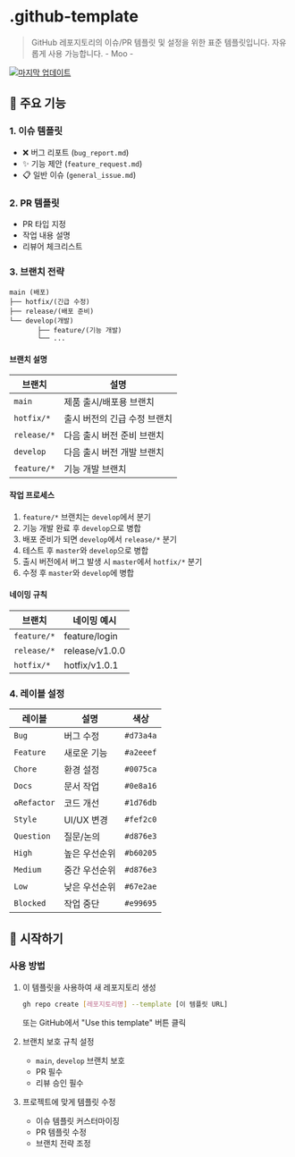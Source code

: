 # .github-template
> GitHub 레포지토리의 이슈/PR 템플릿 및 설정을 위한 표준 템플릿입니다. 자유롭게 사용 가능합니다. - Moo -

[![마지막 업데이트](https://img.shields.io/badge/last%20updated-2025--01--05-brightgreen)](https://github.com/username/github-template/commits/main)

## 📌 주요 기능

### 1. 이슈 템플릿
- ❌ 버그 리포트 (`bug_report.md`)
- ✨ 기능 제안 (`feature_request.md`)
- 📋 일반 이슈 (`general_issue.md`)

### 2. PR 템플릿
- PR 타입 지정
- 작업 내용 설명
- 리뷰어 체크리스트

### 3. 브랜치 전략
```
main (배포)
├── hotfix/(긴급 수정)
├── release/(배포 준비)
└── develop(개발)
       ├── feature/(기능 개발)
       └── ...
```

#### 브랜치 설명
| 브랜치 | 설명 |
|--------|------|
| `main` | 제품 출시/배포용 브랜치 |
| `hotfix/*` | 출시 버전의 긴급 수정 브랜치 |
| `release/*` | 다음 출시 버전 준비 브랜치 |
| `develop` | 다음 출시 버전 개발 브랜치 |
| `feature/*` | 기능 개발 브랜치 |

#### 작업 프로세스
1. `feature/*` 브랜치는 `develop`에서 분기
2. 기능 개발 완료 후 `develop`으로 병합
3. 배포 준비가 되면 `develop`에서 `release/*` 분기
4. 테스트 후 `master`와 `develop`으로 병합
5. 출시 버전에서 버그 발생 시 `master`에서 `hotfix/*` 분기
6. 수정 후 `master`와 `develop`에 병합

#### 네이밍 규칙
| 브랜치 | 네이밍 예시 |
|--------|------------|
| `feature/*` | feature/login |
| `release/*` | release/v1.0.0 |
| `hotfix/*` | hotfix/v1.0.1 |


### 4. 레이블 설정
| 레이블 | 설명 | 색상 |
|--------|------|------|
| `Bug` | 버그 수정 | `#d73a4a` |
| `Feature` | 새로운 기능 | `#a2eeef` |
| `Chore` | 환경 설정 | `#0075ca` |
| `Docs` | 문서 작업 | `#0e8a16` |
| `♻Refactor` | 코드 개선 | `#1d76db` |
| `Style` | UI/UX 변경 | `#fef2c0` |
| `Question` | 질문/논의 | `#d876e3` |
| `High` | 높은 우선순위 | `#b60205` |
| `Medium` | 중간 우선순위 | `#d876e3` |
| `Low` | 낮은 우선순위 | `#67e2ae` |
| `Blocked` | 작업 중단 | `#e99695` |

## 🚀 시작하기

### 사용 방법
1. 이 템플릿을 사용하여 새 레포지토리 생성
   ```bash
   gh repo create [레포지토리명] --template [이 템플릿 URL]
   ```
   또는 GitHub에서 "Use this template" 버튼 클릭

2. 브랜치 보호 규칙 설정
   - `main`, `develop` 브랜치 보호
   - PR 필수
   - 리뷰 승인 필수

3. 프로젝트에 맞게 템플릿 수정
   - 이슈 템플릿 커스터마이징
   - PR 템플릿 수정
   - 브랜치 전략 조정
